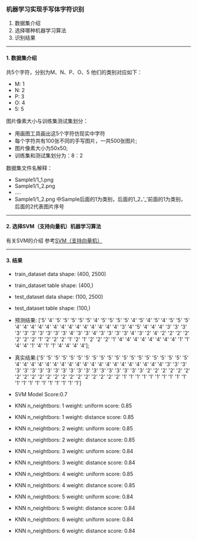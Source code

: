 ### 机器学习实现手写体字符识别

1. 数据集介绍
2. 选择哪种机器学习算法
3. 识别结果

----
#### 1. 数据集介绍
共5个字符，分别为M、N、P、O、5
他们的类别对应如下：
- M: 1
- N: 2
- P: 3
- O: 4
- 5: 5

图片像素大小与训练集测试集划分：
- 用画图工具画出这5个字符仿现实中字符
- 每个字符共有100张不同的手写图片，一共500张图片;
- 图片像素大小为50x50;
- 训练集和测试集划分为：8：2

数据集文件名解释：
- Sample1/1_1.png
- Sample1/1_2.png
- ….
- Sample1/1_2.png 中Sample后面的1为类别，后面的1_2，’_‘前面的1为类别，后面的2代表图片序号

------
#### 2. 选择SVM（支持向量机）机器学习算法
有关SVM的介绍 参考[SVM（支持向量机）](https://dongjingwei.wordpress.com/2019/07/15/svm-%e6%94%af%e6%8c%81%e5%90%91%e9%87%8f%e6%9c%ba/)


-----

#### 3. 结果
- train_dataset data shape: (400, 2500)
- train_dataset table shape: (400,)
- test_dataset data shape: (100, 2500)
- test_dataset table shape: (100,)
- 预测结果:
['5' '4' '5' '5' '5' '5' '5' '4' '5' '5' '5' '5' '4' '5' '4' '5' '4' '5'
 '5' '5' '4' '4' '4' '4' '4' '4' '4' '4' '4' '4' '4' '4' '4' '4' '3' '4'
 '5' '4' '4' '4' '3' '3' '3' '3' '3' '3' '3' '3' '3' '3' '4' '3' '3' '4'
 '3' '3' '3' '3' '4' '3' '2' '4' '2' '2' '2' '2' '2' '2' '2' '1' '2' '2'
 '2' '1' '2' '1' '2' '2' '2' '1' '4' '4' '4' '4' '4' '4' '4' '4' '1' '1'
 '4' '4' '1' '4' '1' '1' '4' '4' '4' '4'];
- 真实结果:['5' '5' '5' '5' '5' '5' '5' '5' '5' '5' '5' '5' '5' '5' '5' '5' '5' '5'
 '5' '5' '4' '4' '4' '4' '4' '4' '4' '4' '4' '4' '4' '4' '4' '4' '4' '4'
 '4' '4' '4' '4' '3' '3' '3' '3' '3' '3' '3' '3' '3' '3' '3' '3' '3' '3'
 '3' '3' '3' '3' '3' '3' '2' '2' '2' '2' '2' '2' '2' '2' '2' '2' '2' '2'
 '2' '2' '2' '2' '2' '2' '2' '2' '1' '1' '1' '1' '1' '1' '1' '1' '1' '1'
 '1' '1' '1' '1' '1' '1' '1' '1' '1' '1']

- SVM Model Score:0.7
- KNN n_neightbors: 1 weight: uniform score: 0.85
- KNN n_neightbors: 1 weight: distance score: 0.85
- KNN n_neightbors: 2 weight: uniform score: 0.85
- KNN n_neightbors: 2 weight: distance score: 0.85
- KNN n_neightbors: 3 weight: uniform score: 0.84
- KNN n_neightbors: 3 weight: distance score: 0.84
- KNN n_neightbors: 4 weight: uniform score: 0.85
- KNN n_neightbors: 4 weight: distance score: 0.85
- KNN n_neightbors: 5 weight: uniform score: 0.84
- KNN n_neightbors: 5 weight: distance score: 0.84
- KNN n_neightbors: 6 weight: uniform score: 0.84
- KNN n_neightbors: 6 weight: distance score: 0.84
